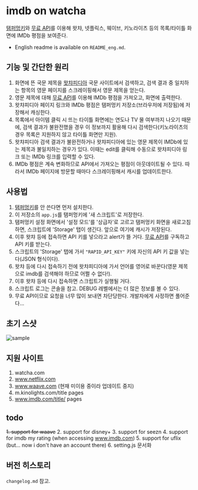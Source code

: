 # imdb on watcha
[탬퍼멍키](https://www.tampermonkey.net/)와 [무료 API](https://rapidapi.com/SAdrian/api/data-imdb1/)를 이용해 왓챠, 넷플릭스, 웨이브, 키노라이츠 등의 목록/타이틀 화면에 IMDb 평점을 보여준다.

- English readme is available on `README_eng.md`.

## 기능 및 간단한 원리
1. 화면에 뜬 국문 제목을 [왓챠피디아](https://pedia.watcha.com/) 국문 사이트에서 검색하고, 검색 결과 중 일치하는 항목의 영문 페이지를 스크레이핑해서 영문 제목을 얻는다.
2. 영문 제목에 대해 [무료 API](https://rapidapi.com/SAdrian/api/data-imdb1/)를 이용해 IMDb 평점을 가져오고, 화면에 출력한다.
3. 왓챠피디아 페이지 링크와 IMDb 평점은 탬퍼멍키 저장소(브라우저에 저장됨)에 저장해서 캐싱한다.
4. 목록에서 아이템 클릭 시 뜨는 타이틀 화면에는 연도나 TV 물 여부까지 나오기 때문에, 검색 결과가 불완전했을 경우 이 정보까지 활용해 다시 검색한다(키노라이츠의 경우 목록은 지원하지 않고 타이틀 화면만 지원).
5. 왓챠피디아 검색 결과가 불완전하거나 왓챠피디아에 있는 영문 제목이 IMDb에 있는 제목과 불일치하는 경우가 있다. 이때는 edit를 클릭해 수동으로 왓챠피디아 링크 또는 IMDb 링크를 입력할 수 있다.
6. IMDb 평점은 계속 변화하므로 API에서 가져오는 평점이 아웃데이트될 수 있다. 따라서 IMDb 페이지에 방문할 때마다 스크레이핑해서 캐시를 업데이트한다.

## 사용법
1. [탬퍼멍키](https://www.tampermonkey.net/)를 안 쓴다면 먼저 설치한다.
2. 이 저장소의 `app.js`를 탬퍼멍키에 '새 스크립트'로 저장한다.
3. 탬퍼멍키 설정 화면에서 '설정 모드'를 '상급자'로 고르고 탬퍼멍키 화면을 새로고침하면, 스크립트에 'Storage' 탭이 생긴다. 앞으로 여기에 캐시가 저장된다.
4. 이후 왓챠 등에 접속하면 API 키를 넣으라고 alert가 뜰 거다. [무료 API](https://rapidapi.com/SAdrian/api/data-imdb1/)를 구독하고 API 키를 받는다.
5. 스크립트의 'Storage' 탭에 가서 `"RAPID_API_KEY"` 키에 자신의 API 키 값을 넣는다(JSON 형식이다).
6. 왓챠 등에 다시 접속하기 전에 왓챠피디아에 가서 언어를 영어로 바꾼다(영문 제목으로 imdb를 검색해야 하므로 어쩔 수 없다!).
7. 이후 왓챠 등에 다시 접속하면 스크립트가 실행될 거다.
8. 스크립트 로그는 콘솔을 참고. DEBUG 레벨에서는 더 많은 정보를 볼 수 있다.
9. 무료 API이므로 요청을 너무 많이 보내면 차단당한다. 개발자에게 사정하면 풀어준다...

## 초기 스샷
![sample](https://user-images.githubusercontent.com/8731054/123694785-bcd88d00-d894-11eb-9e37-a2ce4233448a.png)

## 지원 사이트
1. watcha.com
2. www.netflix.com
3. www.waave.com (현재 미이용 중이라 업데이트 중지)
4. m.kinolights.com/title pages
5. www.imdb.com/title/ pages

## todo
~~1. support for waave~~
2. support for disney+
3. support for seezn
4. support for imdb my rating (when accessing www.imdb.com)
5. support for uflix (but... now i don't have an account there)
6. setting.js 문서화

## 버전 히스토리
`changelog.md` 참고.